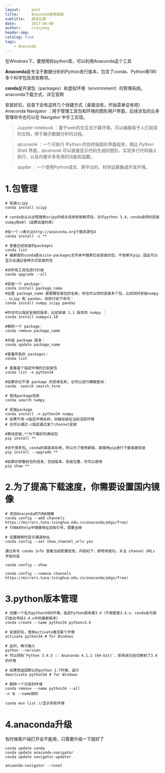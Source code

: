```yaml
---
layout:     post
title:      Anaconda使用指南
subtitle:   用法记录
date:       2017-08-08
author:     crazyang
header-img: 
catalog: true
tags:
    - Anaconda
---
```


在Windows下，要想用好python库，可以利用Anaconda这个工具

**Anaconda**是专注于数据分析的Python发行版本，包含了conda、Python等190多个科学包及其依赖项。

**conda**是开源包（packages）和虚拟环境（environment）的管理系统。
anaconda下载方式，详见官网

安装好后，目录下会有这样几个快捷方式（桌面没有，开始菜单总有吧）
Anaconda Navigator ：用于管理工具包和环境的图形用户界面，后续涉及的众多管理命令也可以在 Navigator 中手工实现。



> Jupyter notebook ：基于web的交互式计算环境，可以编辑易于人们阅读的文档，用于展示数据分析的过程。



> qtconsole ：一个可执行 IPython 的仿终端图形界面程序，相比 Python Shell 界面，qtconsole 可以直接显示代码生成的图形，实现多行代码输入执行，以及内置许多有用的功能和函数。



> spyder ：一个使用Python语言、跨平台的、科学运算集成开发环境。



# 1.包管理
```
# 安装scipy
conda install scipy

# conda会从从远程搜索scipy的相关信息和依赖项目，对于python 3.4，conda会同时安装numpy和mkl（运算加速的库）
​
#加一个-c表示从http://anaconda.org下载资源包4
conda install -c **
​
# 查看已经安装的packages
conda list
# 最新版的conda是从site-packages文件夹中搜索已经安装的包，不依赖于pip，因此可以显示出通过各种方式安装的包
​
#对所有工具包进行升级
conda upgrade --all
​
#安装一个 package：
conda install package_name
#这里 package_name 是需要安装包的名称。你也可以同时安装多个包，比如同时安装numpy 、scipy 和 pandas，则执行如下命令：
conda install numpy scipy pandas
​
#你也可以指定安装的版本，比如安装 1.1 版本的 numpy ：
conda install numpy=1.10
​
#移除一个 package：
conda remove package_name
​
#升级 package 版本：
conda update package_name
​
#查看所有的 packages：
conda list
​
# 查看某个指定环境的已安装包
conda list -n python34
​
#如果你记不清 package 的具体名称，也可以进行模糊查询：
conda  search search_term
​
# 查找package信息
conda search numpy
​
# 安装package
conda install -n python34 numpy
# 如果不用-n指定环境名称，则被安装在当前活跃环境
# 也可以通过-c指定通过某个channel安装
​
#离线安装,**为下载好的离线包
pip install **
​
#对于很多包，conda的库版本较老，所以为了使用新版，直接用pip进行下载或者安装
pip install --upgrade **
​
#如果你想看到包的信息，包括版本，安装位置，你可以使用
pip show **
```

# 2.为了提高下载速度，你需要设置国内镜像
```
# 添加Anaconda的TUNA镜像
conda config --add channels https://mirrors.tuna.tsinghua.edu.cn/anaconda/pkgs/free/
# TUNA的help中镜像地址加有引号，需要去掉
​
# 设置搜索时显示通道地址
conda config --set show_channel_urls yes
​
通过命令 conda info 查看当前配置信息，内容如下，即修改成功，关注 channel URLs 字段内容
​
conda config --show
​
conda config --remove channels https://mirrors.tuna.tsinghua.edu.cn/anaconda/pkgs/free/
```

# 3.python版本管理
```
# 创建一个名为python34的环境，指定Python版本是3.4（不用管是3.4.x，conda会为我们自动寻找3.4.x中的最新版本）
conda create --name python34 python=3.4
​
# 安装好后，使用activate激活某个环境
activate python34 # for Windows
​
# 此时，再次输入
python --version
# 可以得到`Python 3.4.5 :: Anaconda 4.1.1 (64-bit)`，即系统已经切换到了3.4的环境
​
# 如果想返回默认的python 2.7环境，运行
deactivate python34 # for Windows
​
# 删除一个已有的环境
conda remove --name python34 --all
-n 与 --name相同
​
conda env list //显示所有环境
```

# 4.anaconda升级
有时候客户端打开会不能用，只需要升级一下就好了

```
conda update conda
conda update anaconda-navigator
conda update navigator-updater
​
ancaonda-navigator --reset
```